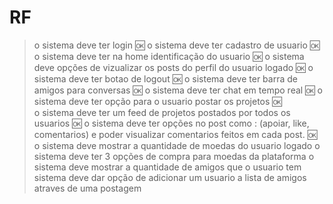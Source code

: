 # RF
> o sistema deve ter login 🆗 
> o sistema deve ter cadastro de usuario 🆗 
> o sistema deve ter na home identificação do usuario 🆗 
> o sistema deve opções de vizualizar os posts do perfil do usuario logado 🆗 
> o sistema deve ter botao de logout 🆗 
> o sistema deve ter barra de amigos para conversas 🆗 
> o sistema deve ter chat em tempo real 🆗 
> o sistema deve ter opção para o usuario postar os projetos 🆗  
> o sistema deve ter um feed de projetos postados por todos os usuarios 🆗 
> o sistema deve ter opções no post como : (apoiar, like, comentarios) e poder visualizar comentarios feitos em cada post. 🆗 
> o sistema deve mostrar a quantidade de moedas do usuario logado
> o sistema deve ter 3 opções de compra para moedas da plataforma
> o sistema deve mostrar a quantidade de amigos que o usuario tem
> sistema deve dar opção de adicionar um usuario a lista de amigos atraves de uma postagem
